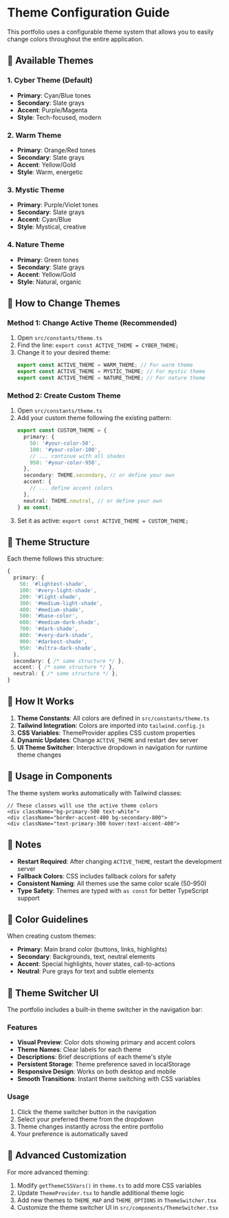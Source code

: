 # Theme Configuration Guide

This portfolio uses a configurable theme system that allows you to easily change colors throughout the entire application.

## 🎨 Available Themes

### 1. Cyber Theme (Default)

- **Primary**: Cyan/Blue tones
- **Secondary**: Slate grays
- **Accent**: Purple/Magenta
- **Style**: Tech-focused, modern

### 2. Warm Theme

- **Primary**: Orange/Red tones
- **Secondary**: Slate grays
- **Accent**: Yellow/Gold
- **Style**: Warm, energetic

### 3. Mystic Theme

- **Primary**: Purple/Violet tones
- **Secondary**: Slate grays
- **Accent**: Cyan/Blue
- **Style**: Mystical, creative

### 4. Nature Theme

- **Primary**: Green tones
- **Secondary**: Slate grays
- **Accent**: Yellow/Gold
- **Style**: Natural, organic

## 🔧 How to Change Themes

### Method 1: Change Active Theme (Recommended)

1. Open `src/constants/theme.ts`
2. Find the line: `export const ACTIVE_THEME = CYBER_THEME;`
3. Change it to your desired theme:
   ```typescript
   export const ACTIVE_THEME = WARM_THEME; // For warm theme
   export const ACTIVE_THEME = MYSTIC_THEME; // For mystic theme
   export const ACTIVE_THEME = NATURE_THEME; // For nature theme
   ```

### Method 2: Create Custom Theme

1. Open `src/constants/theme.ts`
2. Add your custom theme following the existing pattern:
   ```typescript
   export const CUSTOM_THEME = {
     primary: {
       50: '#your-color-50',
       100: '#your-color-100',
       // ... continue with all shades
       950: '#your-color-950',
     },
     secondary: THEME.secondary, // or define your own
     accent: {
       // ... define accent colors
     },
     neutral: THEME.neutral, // or define your own
   } as const;
   ```
3. Set it as active: `export const ACTIVE_THEME = CUSTOM_THEME;`

## 🎯 Theme Structure

Each theme follows this structure:

```typescript
{
  primary: {
    50: '#lightest-shade',
    100: '#very-light-shade',
    200: '#light-shade',
    300: '#medium-light-shade',
    400: '#medium-shade',
    500: '#base-color',
    600: '#medium-dark-shade',
    700: '#dark-shade',
    800: '#very-dark-shade',
    900: '#darkest-shade',
    950: '#ultra-dark-shade',
  },
  secondary: { /* same structure */ },
  accent: { /* same structure */ },
  neutral: { /* same structure */ },
}
```

## 🔄 How It Works

1. **Theme Constants**: All colors are defined in `src/constants/theme.ts`
2. **Tailwind Integration**: Colors are imported into `tailwind.config.js`
3. **CSS Variables**: ThemeProvider applies CSS custom properties
4. **Dynamic Updates**: Change `ACTIVE_THEME` and restart dev server
5. **UI Theme Switcher**: Interactive dropdown in navigation for runtime theme changes

## 🚀 Usage in Components

The theme system works automatically with Tailwind classes:

```tsx
// These classes will use the active theme colors
<div className="bg-primary-500 text-white">
<div className="border-accent-400 bg-secondary-800">
<div className="text-primary-300 hover:text-accent-400">
```

## 📝 Notes

- **Restart Required**: After changing `ACTIVE_THEME`, restart the development server
- **Fallback Colors**: CSS includes fallback colors for safety
- **Consistent Naming**: All themes use the same color scale (50-950)
- **Type Safety**: Themes are typed with `as const` for better TypeScript support

## 🎨 Color Guidelines

When creating custom themes:

- **Primary**: Main brand color (buttons, links, highlights)
- **Secondary**: Backgrounds, text, neutral elements
- **Accent**: Special highlights, hover states, call-to-actions
- **Neutral**: Pure grays for text and subtle elements

## 🎨 Theme Switcher UI

The portfolio includes a built-in theme switcher in the navigation bar:

### Features

- **Visual Preview**: Color dots showing primary and accent colors
- **Theme Names**: Clear labels for each theme
- **Descriptions**: Brief descriptions of each theme's style
- **Persistent Storage**: Theme preference saved in localStorage
- **Responsive Design**: Works on both desktop and mobile
- **Smooth Transitions**: Instant theme switching with CSS variables

### Usage

1. Click the theme switcher button in the navigation
2. Select your preferred theme from the dropdown
3. Theme changes instantly across the entire portfolio
4. Your preference is automatically saved

## 🔧 Advanced Customization

For more advanced theming:

1. Modify `getThemeCSSVars()` in `theme.ts` to add more CSS variables
2. Update `ThemeProvider.tsx` to handle additional theme logic
3. Add new themes to `THEME_MAP` and `THEME_OPTIONS` in `ThemeSwitcher.tsx`
4. Customize the theme switcher UI in `src/components/ThemeSwitcher.tsx`
